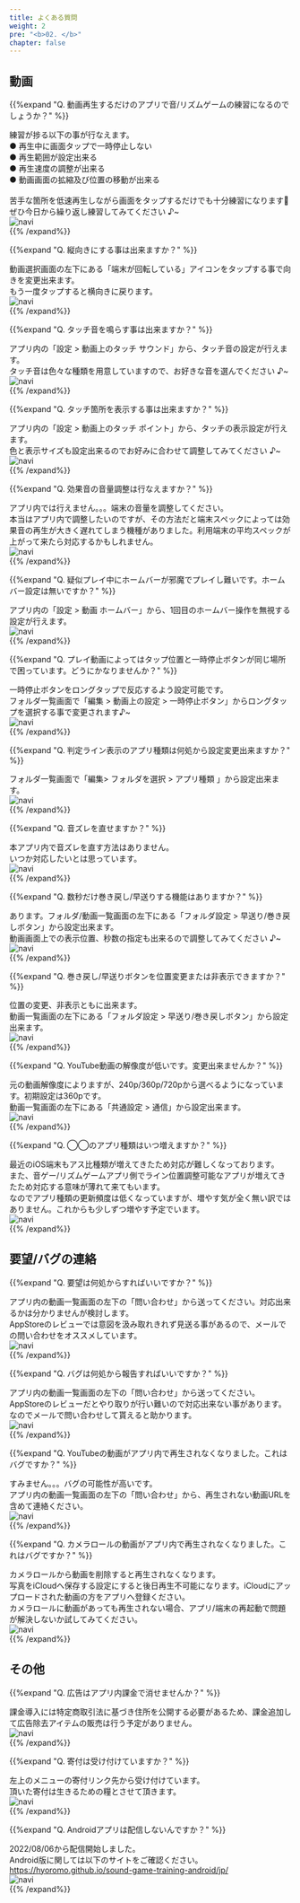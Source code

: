```yaml
---
title: よくある質問
weight: 2
pre: "<b>02. </b>"
chapter: false
---
```


## 動画

{{%expand "Q. 動画再生するだけのアプリで音/リズムゲームの練習になるのでしょうか？" %}}
<div class="balloon">
練習が捗る以下の事が行なえます。<br>
● 再生中に画面タップで一時停止しない<br>
● 再生範囲が設定出来る<br>
● 再生速度の調整が出来る<br>
● 動画画面の拡縮及び位置の移動が出来る<br>
<br>
苦手な箇所を低速再生しながら画面をタップするだけでも十分練習になります💪<br>ぜひ今日から繰り返し練習してみてください ♪~
</div>
<div class="box"><img src="navi_001.png" alt="navi" class="img-right"></div>
{{% /expand%}}
<br>

{{%expand "Q. 縦向きにする事は出来ますか？" %}}
<div class="balloon">
動画選択画面の左下にある「端末が回転している」アイコンをタップする事で向きを変更出来ます。<br>
もう一度タップすると横向きに戻ります。
</div>
<div class="box"><img src="navi_001.png" alt="navi" class="img-right"></div>
{{% /expand%}}
<br>

{{%expand "Q. タッチ音を鳴らす事は出来ますか？" %}}
<div class="balloon">
アプリ内の「設定 > 動画上のタッチ サウンド」から、タッチ音の設定が行えます。<br>
タッチ音は色々な種類を用意していますので、お好きな音を選んでください ♪~
</div>
<div class="box"><img src="navi_002.png" alt="navi" class="img-right"></div>
{{% /expand%}}
<br>

{{%expand "Q. タッチ箇所を表示する事は出来ますか？" %}}
<div class="balloon">
アプリ内の「設定 > 動画上のタッチ ポイント」から、タッチの表示設定が行えます。<br>
色と表示サイズも設定出来るのでお好みに合わせて調整してみてください ♪~
</div>
<div class="box"><img src="navi_002.png" alt="navi" class="img-right"></div>
{{% /expand%}}
<br>

{{%expand "Q. 効果音の音量調整は行なえますか？" %}}
<div class="balloon">
アプリ内では行えません。。。端末の音量を調整してください。<br>本当はアプリ内で調整したいのですが、その方法だと端末スペックによっては効果音の再生が大きく遅れてしまう機種がありました。利用端末の平均スペックが上がって来たら対応するかもしれません。
</div>
<div class="box"><img src="navi_004.png" alt="navi" class="img-right"></div>
{{% /expand%}}
<br>

{{%expand "Q. 疑似プレイ中にホームバーが邪魔でプレイし難いです。ホームバー設定は無いですか？" %}}
<div class="balloon">
アプリ内の「設定 > 動画 ホームバー」から、1回目のホームバー操作を無視する設定が行えます。
</div>
<div class="box"><img src="navi_001.png" alt="navi" class="img-right"></div>
{{% /expand%}}
<br>

{{%expand "Q. プレイ動画によってはタップ位置と一時停止ボタンが同じ場所で困っています。どうにかなりませんか？" %}}
<div class="balloon">
一時停止ボタンをロングタップで反応するよう設定可能です。<br>
フォルダ一覧画面で「編集 > 動画上の設定 > 一時停止ボタン」からロングタップを選択する事で変更されます♪~
</div>
<div class="box"><img src="navi_002.png" alt="navi" class="img-right"></div>
{{% /expand%}}
<br>

{{%expand "Q. 判定ライン表示のアプリ種類は何処から設定変更出来ますか？" %}}
<div class="balloon">
フォルダ一覧画面で「編集> フォルダを選択 > アプリ種類 」から設定出来ます。
</div>
<div class="box"><img src="navi_001.png" alt="navi" class="img-right"></div>
{{% /expand%}}
<br>

{{%expand "Q. 音ズレを直せますか？" %}}
<div class="balloon">
本アプリ内で音ズレを直す方法はありません。<br>いつか対応したいとは思っています。
</div>
<div class="box"><img src="navi_003.png" alt="navi" class="img-right"></div>
{{% /expand%}}
<br>

{{%expand "Q. 数秒だけ巻き戻し/早送りする機能はありますか？" %}}
<div class="balloon">
あります。フォルダ/動画一覧画面の左下にある「フォルダ設定 > 早送り/巻き戻しボタン」から設定出来ます。<br>
動画画面上での表示位置、秒数の指定も出来るので調整してみてください ♪~
</div>
<div class="box"><img src="navi_002.png" alt="navi" class="img-right"></div>
{{% /expand%}}
<br>

{{%expand "Q. 巻き戻し/早送りボタンを位置変更または非表示できますか？" %}}
<div class="balloon">
位置の変更、非表示ともに出来ます。<br>動画一覧画面の左下にある「フォルダ設定 > 早送り/巻き戻しボタン」から設定出来ます。
</div>
<div class="box"><img src="navi_001.png" alt="navi" class="img-right"></div>
{{% /expand%}}
<br>

{{%expand "Q. YouTube動画の解像度が低いです。変更出来ませんか？" %}}
<div class="balloon">
元の動画解像度によりますが、240p/360p/720pから選べるようになっています。初期設定は360pです。<br>動画一覧画面の左下にある「共通設定 > 通信」から設定出来ます。
</div>
<div class="box"><img src="navi_002.png" alt="navi" class="img-right"></div>
{{% /expand%}}
<br>

{{%expand "Q. ◯◯のアプリ種類はいつ増えますか？" %}}
<div class="balloon">
最近のiOS端末もアス比種類が増えてきたため対応が難しくなっております。<br>
また、音ゲー/リズムゲームアプリ側でライン位置調整可能なアプリが増えてきたため対応する意味が薄れて来てもいます。<br>なのでアプリ種類の更新頻度は低くなっていますが、増やす気が全く無い訳ではありません。これからも少しずつ増やす予定でいます。
</div>
<div class="box"><img src="navi_003.png" alt="navi" class="img-right"></div>
{{% /expand%}}

## 要望/バグの連絡

{{%expand "Q. 要望は何処からすればいいですか？" %}}
<div class="balloon">
アプリ内の動画一覧画面の左下の「問い合わせ」から送ってください。対応出来るかは分かりませんが検討します。<br>AppStoreのレビューでは意図を汲み取れきれず見送る事があるので、メールでの問い合わせをオススメしています。
</div>
<div class="box"><img src="navi_001.png" alt="navi" class="img-right"></div>
{{% /expand%}}
<br>

{{%expand "Q. バグは何処から報告すればいいですか？" %}}
<div class="balloon">
アプリ内の動画一覧画面の左下の「問い合わせ」から送ってください。<br>AppStoreのレビューだとやり取りが行い難いので対応出来ない事があります。なのでメールで問い合わせして貰えると助かります。
</div>
<div class="box"><img src="navi_001.png" alt="navi" class="img-right"></div>
{{% /expand%}}
<br>

{{%expand "Q. YouTubeの動画がアプリ内で再生されなくなりました。これはバグですか？" %}}
<div class="balloon">
すみません。。。バグの可能性が高いです。<br>
アプリ内の動画一覧画面の左下の「問い合わせ」から、再生されない動画URLを含めて連絡ください。
</div>
<div class="box"><img src="navi_003.png" alt="navi" class="img-right"></div>
{{% /expand%}}
<br>

{{%expand "Q. カメラロールの動画がアプリ内で再生されなくなりました。これはバグですか？" %}}
<div class="balloon">
カメラロールから動画を削除すると再生されなくなります。<br>写真をiCloudへ保存する設定にすると後日再生不可能になります。iCloudにアップロードされた動画の方をアプリへ登録ください。<br>カメラロールに動画があっても再生されない場合、アプリ/端末の再起動で問題が解決しないか試してみてください。
</div>
<div class="box"><img src="navi_001.png" alt="navi" class="img-right"></div>
{{% /expand%}}

## その他

{{%expand "Q. 広告はアプリ内課金で消せませんか？" %}}
<div class="balloon">
課金導入には特定商取引法に基づき住所を公開する必要があるため、課金追加して広告除去アイテムの販売は行う予定がありません。
</div>
<div class="box"><img src="navi_003.png" alt="navi" class="img-right"></div>
{{% /expand%}}
<br>

{{%expand "Q. 寄付は受け付けていますか？" %}}
<div class="balloon">
左上のメニューの寄付リンク先から受け付けています。<br>
頂いた寄付は生きるための糧とさせて頂きます。
</div>
<div class="box"><img src="navi_001.png" alt="navi" class="img-right"></div>
{{% /expand%}}
<br>

{{%expand "Q. Androidアプリは配信しないんですか？" %}}
<div class="balloon">
2022/08/06から配信開始しました。<br>
Android版に関しては以下のサイトをご確認ください。<br>
<a href= "https://hyoromo.github.io/sound-game-training-android/jp/" >https://hyoromo.github.io/sound-game-training-android/jp/</a><br>
</div>
<div class="box"><img src="navi_001.png" alt="navi" class="img-right"></div>
{{% /expand%}}
